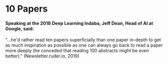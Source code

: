# 10 Papers

#### Speaking at the 2018 Deep Learning Indaba, Jeff Dean, Head of AI at Google, said:

  "...he'd rather read ten papers superficially than one paper in-depth to get as much inspiration as possible as one can always go back to read a paper more deeply (he conceded that reading 100 abstracts might be even better)."
  (Newsletter.ruder.io, 2019)

